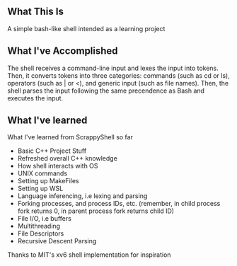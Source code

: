 ## What This Is

A simple bash-like shell intended as a learning project

## What I've Accomplished

The shell receives a command-line input and lexes the input into tokens. Then, it converts tokens into three categories: commands (such as cd or ls), operators (such as | or <), and generic input (such as file names). Then, the shell parses the input following the same precendence as Bash and executes the input.

## What I've learned

What I've learned from ScrappyShell so far

- Basic C++ Project Stuff
- Refreshed overall C++ knowledge
- How shell interacts with OS
- UNIX commands
- Setting up MakeFiles
- Setting up WSL
- Language inferencing, i.e lexing and parsing
- Forking processes, and process IDs, etc. (remember, in child process fork returns 0, in parent process fork returns child ID)
- File I/O, i.e buffers
- Multithreading
- File Descriptors
- Recursive Descent Parsing

Thanks to MIT's xv6 shell implementation for inspiration